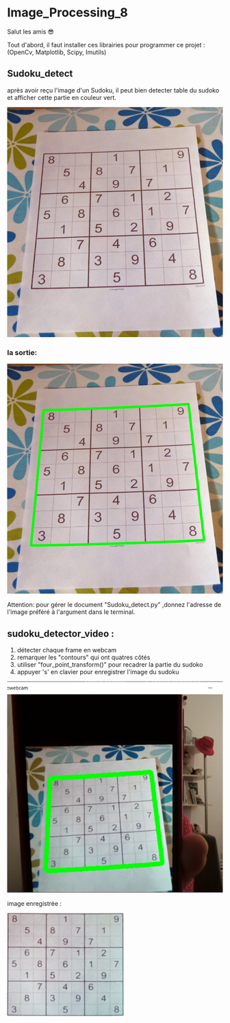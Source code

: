 # Image_Processing_8
Salut les amis 😎

Tout d'abord, il faut installer ces librairies pour programmer ce projet :
(OpenCv, Matplotlib, Scipy, Imutils)  

## Sudoku_detect

après avoir reçu l'image d'un Sudoku, il peut bien detecter table du sudoko et afficher cette partie en couleur vert.

![Input image](imgs/sudoku1.jpg)

### la sortie:

![Output image](output_imgs/result1.jpg)


Attention: pour gérer le document "Sudoku_detect.py" ,donnez l'adresse de l'image préféré à l'argument dans le terminal.

## sudoku_detector_video :

1. détecter chaque frame en webcam
2. remarquer les "contours" qui ont quatres côtés 
3. utiliser "four_point_transform()" pour recadrer la partie du sudoko  
4. appuyer 's' en clavier pour enregistrer l'image du sudoku

![output pic](output_imgs/screen.png)

image enregistrée :

![output pic](output_imgs/output.jpg)